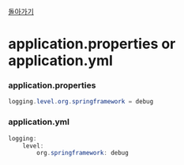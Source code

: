 [돌아가기](https://github.com/LEEJ0NGWAN/Springboot-rest-webservice)

# application.properties or application.yml

### application.properties

```java
logging.level.org.springframework = debug
```

### application.yml

```java
logging:
    level:
		org.springframework: debug
```
